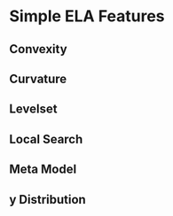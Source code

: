 # Simple ELA Features

## Convexity

## Curvature

## Levelset

## Local Search

## Meta Model

## y Distribution